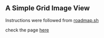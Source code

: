 ## A Simple Grid Image View

Instructions were followed from [roadmap.sh](https://roadmap.sh/projects/image-grid)

check the page [here](https://image-grid-layout-seven.vercel.app/)

